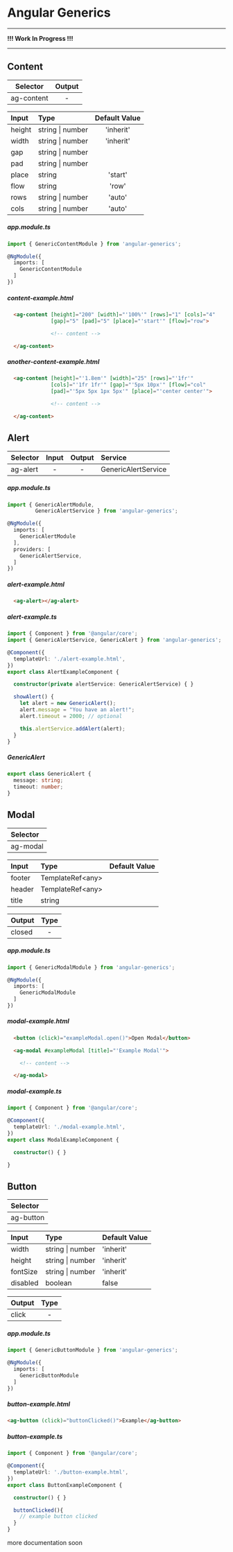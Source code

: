 # Angular Generics

---

**!!! Work In Progress !!!**

---

## Content

| Selector    | Output     |
|:-----------:|:----------:|
| ag-content  | -          |

| Input   | Type             | Default Value |
|:--------|:-----------------|:-------------:|
| height  | string \| number | 'inherit'     |
| width   | string \| number | 'inherit'     |
| gap     | string \| number |               |
| pad     | string \| number |               |
| place   | string           | 'start'       |
| flow    | string           | 'row'         |
| rows    | string \| number | 'auto'        |
| cols    | string \| number | 'auto'        |


##### app.module.ts
```typescript
import { GenericContentModule } from 'angular-generics';

@NgModule({
  imports: [
    GenericContentModule
  ]
})
```

##### content-example.html
```html
  <ag-content [height]="200" [width]="'100%'" [rows]="1" [cols]="4"
              [gap]="5" [pad]="5" [place]="'start'" [flow]="row">

              <!-- content -->

  </ag-content>
```

##### another-content-example.html
```html
  <ag-content [height]="'1.8em'" [width]="25" [rows]="'1fr'"
              [cols]="'1fr 1fr'" [gap]="'5px 10px'" [flow]="col"
              [pad]="'5px 5px 1px 5px'" [place]="'center center'">

              <!-- content -->

  </ag-content>
```


## Alert

| Selector | Input  | Output  | Service             |
|:---------|:------:|:-------:|:--------------------|
| ag-alert | -      | -       | GenericAlertService |

##### app.module.ts
```typescript
import { GenericAlertModule,
         GenericAlertService } from 'angular-generics';

@NgModule({
  imports: [
    GenericAlertModule
  ],
  providers: [
    GenericAlertService,
  ]
})
```

##### alert-example.html
```html
  <ag-alert></ag-alert>
```

##### alert-example.ts
```typescript
import { Component } from '@angular/core';
import { GenericAlertService, GenericAlert } from 'angular-generics';

@Component({
  templateUrl: './alert-example.html',
})
export class AlertExampleComponent {

  constructor(private alertService: GenericAlertService) { }

  showAlert() {
    let alert = new GenericAlert();
    alert.message = "You have an alert!";
    alert.timeout = 2000; // optional

    this.alertService.addAlert(alert);
  }
}
```

##### GenericAlert
```typescript
export class GenericAlert {
  message: string;
  timeout: number;
}
```


## Modal

| Selector |
|:---------|
| ag-modal |

| Input   | Type               | Default Value |
|:--------|:-------------------|---------------|
| footer  | TemplateRef\<any\> |               |
| header  | TemplateRef\<any\> |               |
| title   | string             |               |

| Output   | Type                 |
|:---------|:--------------------:|
| closed   | -                    |

##### app.module.ts
```typescript
import { GenericModalModule } from 'angular-generics';

@NgModule({
  imports: [
    GenericModalModule
  ]
})
```

##### modal-example.html
```html
  <button (click)="exampleModal.open()">Open Modal</button>

  <ag-modal #exampleModal [title]="'Example Modal'">

    <!-- content -->

  </ag-modal>
```

##### modal-example.ts
```typescript
import { Component } from '@angular/core';

@Component({
  templateUrl: './modal-example.html',
})
export class ModalExampleComponent {

  constructor() { }

}
```

## Button

| Selector               |
|:-----------------------|
| ag-button              |

| Input       | Type               | Default Value |
|:------------|:-------------------|---------------|
| width       | string \| number   | 'inherit'     |
| height      | string \| number   | 'inherit'     |
| fontSize    | string \| number   | 'inherit'     |
| disabled    | boolean            | false         |

| Output      | Type                 |
|:------------|:--------------------:|
| click       | -                    |

##### app.module.ts
```typescript
import { GenericButtonModule } from 'angular-generics';

@NgModule({
  imports: [
    GenericButtonModule
  ]
})
```

##### button-example.html
```html
<ag-button (click)="buttonClicked()">Example</ag-button>
```

##### button-example.ts
```typescript
import { Component } from '@angular/core';

@Component({
  templateUrl: './button-example.html',
})
export class ButtonExampleComponent {

  constructor() { }

  buttonClicked(){
    // example button clicked
  }
}
```

more documentation soon